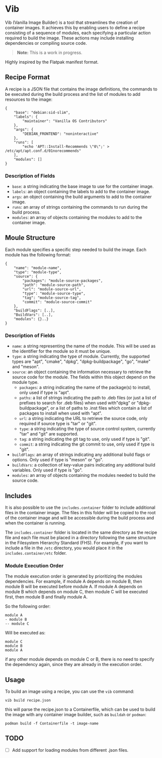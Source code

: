 # Vib

Vib (Vanilla Image Builder) is a tool that streamlines the creation of container images. It achieves this by enabling users to define a recipe consisting of a sequence of modules, each specifying a particular action required to build the image. These actions may include installing dependencies or compiling source code. 

> **Note:** This is a work in progress.

Highly inspired by the Flatpak manifest format.

## Recipe Format

A recipe is a JSON file that contains the image definitions, the commands to be executed during the build process and the list of modules to add resources to the image:

```
{
    "base": "debian:sid-slim",
    "labels": {
        "maintainer": "Vanilla OS Contributors"
    },
    "args": {
        "DEBIAN_FRONTEND": "noninteractive"
    },
    "runs": [
        "echo 'APT::Install-Recommends \"0\";' > /etc/apt/apt.conf.d/01norecommends"
    ],
    "modules": []
}
```

### Description of Fields

*   `base`: a string indicating the base image to use for the container image.
*   `labels`: an object containing the labels to add to the container image.
*   `args`: an object containing the build arguments to add to the container image.
*   `runs`: an array of strings containing the commands to run during the build process.
*   `modules`: an array of objects containing the modules to add to the container image.


## Moule Structure

Each module specifies a specific step needed to build the image. Each module has the following format:

```
{
    "name": "module-name",
    "type": "module-type",
    "source": {
        "packages": "module-source-packages",
        "path": "module-source-path",
        "url": "module-source-url",
        "type": "module-source-type",
        "tag": "module-source-tag",
        "commit": "module-source-commit"
    },
    "buildFlags": [..],
    "BuildVars": [..],
    "modules": {}..}
}
```

### Description of Fields

*   `name`: a string representing the name of the module. This will be used as the identifier for the module so it must be unique.
*   `type`: a string indicating the type of module. Currently, the supported types are "apt", "cmake", "dpkg", "dpkg-buildpackage", "go", "make" and "meson".
*   `source`: an object containing the information necessary to retrieve the source code for the module. The fields within this object depend on the module type.
    *   `packages`: a string indicating the name of the package(s) to install, only used if type is "apt".
    *   `paths`: a list of strings indicating the path to .deb files (or just a list of prefixes to search for .deb files) when used with"dpkg" or "dpkg-buildpackage", or a list of paths to .inst files which contain a list of packages to install when used with "apt".
    *   `url`: a string indicating the URL to retrieve the source code, only required if source type is "tar" or "git".
    *   `type`: a string indicating the type of source control system, currently "tar" and "git" are supported.
    *   `tag`: a string indicating the git tag to use, only used if type is "git".
    *   `commit`: a string indicating the git commit to use, only used if type is "git".
*   `buildFlags`: an array of strings indicating any additional build flags or options. Only used if type is "meson" or "go".
*   `buildVars`: a collection of key-value pairs indicating any additional build variables. Only used if type is "go".
*   `modules`: an array of objects containing the modules needed to build the source code.

## Includes

It is also possible to use the `includes.container` folder to include additional files in the container image. The files in this folder will be copied to the root of the container image and will be accessible during the build process and when the container is running.

The `includes.container` folder is located in the same directory as the recipe file and each file must be placed in a directory following the same structure in the Filesystem Hierarchy Standard (FHS). For example, if you want to include a file in the `/etc` directory, you would place it in the `includes.container/etc` folder.

### Module Execution Order

The module execution order is generated by prioritizing the modules dependencies. For example, if module A depends on module B, then module B will be executed before module A. If module A depends on module B which depends on module C, then module C will be executed first, then module B and finally module A.

So the following order:

```
module A
- module B
-- module C
```

Will be executed as:

```
module C
module B
module A
```

if any other module depends on module C or B, there is no need to specify the dependency again, since they are already in the execution order.

## Usage

To build an image using a recipe, you can use the `vib` command:

```
vib build recipe.json
```

this will parse the recipe.json to a Containerfile, which can be used to build the image with any container image builder, such as `buildah` or `podman`:

```
podman build -f Containerfile -t image-name
```

## TODO

- [ ] Add support for loading modules from different .json files.
